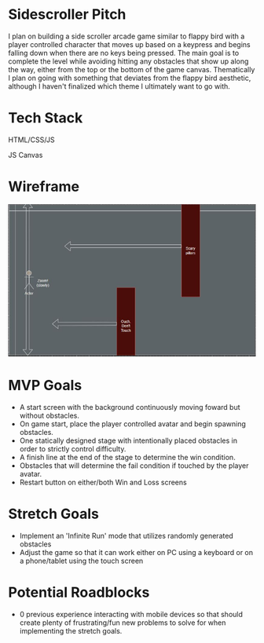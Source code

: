 # Sidescroller Pitch
I plan on building a side scroller arcade game similar to flappy bird with a player controlled character that moves up based on a keypress and begins falling down when there are no keys being pressed. The main goal is to complete the level while avoiding hitting any obstacles that show up along the way, either from the top or the bottom of the game canvas. Thematically I plan on going with something that deviates from the flappy bird aesthetic, although I haven't finalized which theme I ultimately want to go with.

# Tech Stack
HTML/CSS/JS

JS Canvas

# Wireframe
![Game Wireframe](./assets/project1wireframe.jpg "Game Wireframe")

# MVP Goals
* A start screen with the background continuously moving foward but without obstacles.
* On game start, place the player controlled avatar and begin spawning obstacles.
* One statically designed stage with intentionally placed obstacles in order to strictly control difficulty.
* A finish line at the end of the stage to determine the win condition.
* Obstacles that will determine the fail condition if touched by the player avatar.
* Restart button on either/both Win and Loss screens

# Stretch Goals
* Implement an 'Infinite Run' mode that utilizes randomly generated obstacles
* Adjust the game so that it can work either on PC using a keyboard or on a phone/tablet using the touch screen

# Potential Roadblocks
* 0 previous experience interacting with mobile devices so that should create plenty of frustrating/fun new problems to solve for when implementing the stretch goals.
